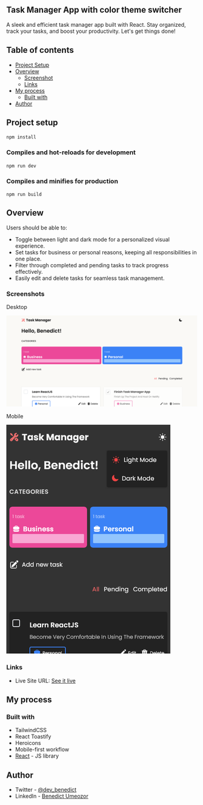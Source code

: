 ## Task Manager App with color theme switcher 

 A sleek and efficient task manager app built with React. Stay organized, track your tasks, and boost your productivity. Let's get things done!

## Table of contents

- [Project Setup](#project-setup)
- [Overview](#overview)
  - [Screenshot](#screenshot)
  - [Links](#links)
- [My process](#my-process)
  - [Built with](#built-with)
- [Author](#author)

## Project setup

```
npm install
```

### Compiles and hot-reloads for development

```
npm run dev
```

### Compiles and minifies for production

```
npm run build
```


## Overview

Users should be able to:

- Toggle between light and dark mode for a personalized visual experience.
- Set tasks for business or personal reasons, keeping all responsibilities in one place.
- Filter through completed and pending tasks to track progress effectively.
- Easily edit and delete tasks for seamless task management.

### Screenshots

Desktop

![](./screenshots/Desktop.png)

Mobile

![](./screenshots/Mobile.png)


### Links

- Live Site URL: [See it live]([https://taskmanager-web.netlify.app/])

## My process

### Built with

- TailwindCSS
- React Toastify
- Heroicons
- Mobile-first workflow
- [React](https://reactjs.org/) - JS library


## Author

- Twitter - [@dev_benedict](https://www.twitter.com/dev_benedict)
- LinkedIn - [Benedict Umeozor](https://www.linkedin.com/in/benedict-umeozor-014b70228)

